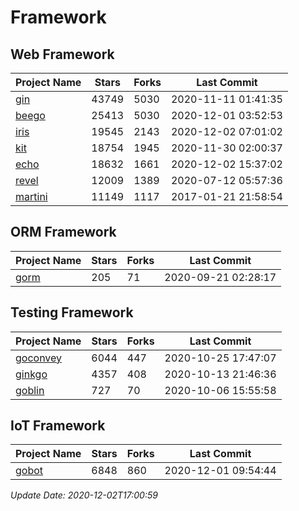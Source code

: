 # Framework

## Web Framework
| Project Name | Stars | Forks | Last Commit |
| ------------ | ----- | ----- | ----------- |
| [gin](https://github.com/gin-gonic/gin) | 43749 | 5030 | 2020-11-11 01:41:35 |
| [beego](https://github.com/astaxie/beego) | 25413 | 5030 | 2020-12-01 03:52:53 |
| [iris](https://github.com/kataras/iris) | 19545 | 2143 | 2020-12-02 07:01:02 |
| [kit](https://github.com/go-kit/kit) | 18754 | 1945 | 2020-11-30 02:00:37 |
| [echo](https://github.com/labstack/echo) | 18632 | 1661 | 2020-12-02 15:37:02 |
| [revel](https://github.com/revel/revel) | 12009 | 1389 | 2020-07-12 05:57:36 |
| [martini](https://github.com/go-martini/martini) | 11149 | 1117 | 2017-01-21 21:58:54 |

## ORM Framework
| Project Name | Stars | Forks | Last Commit |
| ------------ | ----- | ----- | ----------- |
| [gorm](https://github.com/jinzhu/gorm) | 205 | 71 | 2020-09-21 02:28:17 |

## Testing Framework
| Project Name | Stars | Forks | Last Commit |
| ------------ | ----- | ----- | ----------- |
| [goconvey](https://github.com/smartystreets/goconvey) | 6044 | 447 | 2020-10-25 17:47:07 |
| [ginkgo](https://github.com/onsi/ginkgo) | 4357 | 408 | 2020-10-13 21:46:36 |
| [goblin](https://github.com/franela/goblin) | 727 | 70 | 2020-10-06 15:55:58 |

## IoT Framework
| Project Name | Stars | Forks | Last Commit |
| ------------ | ----- | ----- | ----------- |
| [gobot](https://github.com/hybridgroup/gobot) | 6848 | 860 | 2020-12-01 09:54:44 |

*Update Date: 2020-12-02T17:00:59*